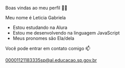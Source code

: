 Boas vindas ao meu perfil 💙💙

Meu nome é Leticia Gabriela

- Estou estudando na Alura
- Estou me desenvolvendo na linguagem JavaScript
- Meus pronomes são Ela/dela

Você pode entrar em contato comigo 📫

00001121183335sp@al.educacao.sp.gov.br

